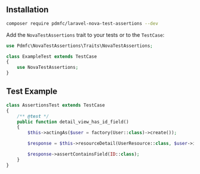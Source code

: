 ## Installation

```bash
composer require pdmfc/laravel-nova-test-assertions --dev
```

Add the `NovaTestAssertions` trait to your tests or to the `TestCase`:

```php
use Pdmfc\NovaTestAssertions\Traits\NovaTestAssertions;

class ExampleTest extends TestCase
{
    use NovaTestAssertions;
}
```

## Test Example

```php
class AssertionsTest extends TestCase
{
    /** @test */
    public function detail_view_has_id_field()
    {
        $this->actingAs($user = factory(User::class)->create());

        $response = $this->resourceDetail(UserResource::class, $user->id);

        $response->assertContainsField(ID::class);
    }
}
```
